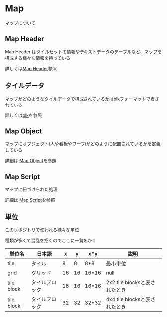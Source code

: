 # Map

マップについて

## Map Header

Map Header はタイルセットの情報やテキストデータのテーブルなど、マップを構成する様々な情報を持っている

詳しくは[Map Header](./map_header.md)参照

## タイルデータ

マップがどのようなタイルデータで構成されているかはblkフォーマットで表されている

詳しくは[blk](./blk.md)を参照

## Map Object

マップにオブジェクト(人や看板やワープ)がどのように配置されているかを定義している

詳細は [Map Object](./map_object.md)を参照

## Map Script

マップに紐づけられた処理

詳細は [Map Script](./map_script.md)を参照

## 単位

このレポジトリで使われる様々な単位

種類が多くて混乱を招くのでここに一覧をかく

 単位名  |  日本語  |  x  |  y  |  x*y  | 説明 
---- | ---- | ---- | ----  | ----  | ----
tile | タイル | 8 | 8 | 8*8  | 最小単位
grid | グリッド | 16 | 16 | 16*16  | null
tile block | タイルブロック | 16 | 16 | 16*16 | 2x2 tile blocksと表されたとき
tile block | タイルブロック | 32 | 32 | 32*32 | 4x4 tile blocksと表されたとき
